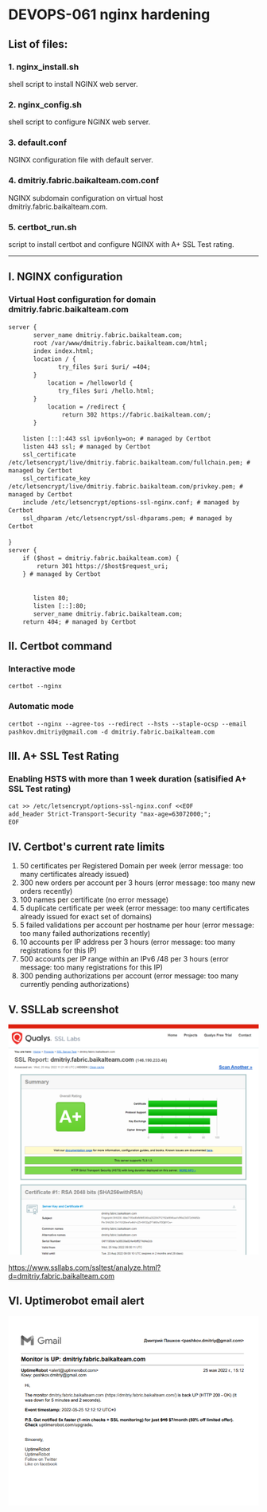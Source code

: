 # DEVOPS-061 nginx hardening

## List of files:

### 1. nginx_install.sh
shell script to install NGINX web server.
### 2. nginx_config.sh
shell script to configure NGINX web server.
### 3. default.conf
NGINX configuration file with default server.
### 4. dmitriy.fabric.baikalteam.com.conf
NGINX subdomain configuration on virtual host dmitriy.fabric.baikalteam.com.
### 5. certbot_run.sh
script to install certbot and configure NGINX with A+ SSL Test rating.

---

## I. NGINX configuration
### Virtual Host configuration for domain dmitriy.fabric.baikalteam.com
```console
server {
       server_name dmitriy.fabric.baikalteam.com;
       root /var/www/dmitriy.fabric.baikalteam.com/html;
       index index.html;
       location / {
              try_files $uri $uri/ =404;
       }
           location = /helloworld {
              try_files $uri /hello.html;
       }
           location = /redirect {
               return 302 https://fabric.baikalteam.com/;
       }

    listen [::]:443 ssl ipv6only=on; # managed by Certbot
    listen 443 ssl; # managed by Certbot
    ssl_certificate /etc/letsencrypt/live/dmitriy.fabric.baikalteam.com/fullchain.pem; # managed by Certbot
    ssl_certificate_key /etc/letsencrypt/live/dmitriy.fabric.baikalteam.com/privkey.pem; # managed by Certbot
    include /etc/letsencrypt/options-ssl-nginx.conf; # managed by Certbot
    ssl_dhparam /etc/letsencrypt/ssl-dhparams.pem; # managed by Certbot

}
server {
    if ($host = dmitriy.fabric.baikalteam.com) {
        return 301 https://$host$request_uri;
    } # managed by Certbot


       listen 80;
       listen [::]:80;
       server_name dmitriy.fabric.baikalteam.com;
    return 404; # managed by Certbot
```


## II. Certbot command

### Interactive mode

```console
certbot --nginx
```

### Automatic mode

```console
certbot --nginx --agree-tos --redirect --hsts --staple-ocsp --email pashkov.dmitriy@gmail.com -d dmitriy.fabric.baikalteam.com
```

## III. A+ SSL Test Rating

### Enabling HSTS with more than 1 week duration (satisified A+ SSL Test rating)
```console
cat >> /etc/letsencrypt/options-ssl-nginx.conf <<EOF
add_header Strict-Transport-Security "max-age=63072000;";
EOF
```

## IV. Certbot's current rate limits
1. 50 certificates per Registered Domain per week (error message: too many certificates already issued)
2. 300 new orders per account per 3 hours (error message: too many new orders recently)
3. 100 names per certificate (no error message)
4. 5 duplicate certificate per week (error message: too many certificates already issued for exact set of domains)
5. 5 failed validations per account per hostname per hour (error message: too many failed authorizations recently)
6. 10 accounts per IP address per 3 hours (error message: too many registrations for this IP)
7. 500 accounts per IP range within an IPv6 /48 per 3 hours (error message: too many registrations for this IP)
8. 300 pending authorizations per account (error message: too many currently pending authorizations)


## V. SSLLab screenshot

![SSLLab A+](/DEVOPS-061/A+.png)  

<https://www.ssllabs.com/ssltest/analyze.html?d=dmitriy.fabric.baikalteam.com>

## VI. Uptimerobot email alert

![Uptimerobot email alert](/DEVOPS-061/mail_alert.png)